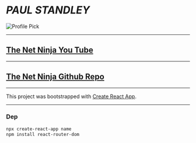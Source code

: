 # _**PAUL STANDLEY**_

![Profile Pick](http://res.cloudinary.com/pieol2/image/upload/v1516543296/profile-small.png)

---

## [The Net Ninja You Tube](https://www.youtube.com/playlist?list=PL4cUxeGkcC9iWstfXntcj8f-dFZ4UtlN3)

---

## [The Net Ninja Github Repo](https://github.com/iamshaunjp/React-Redux-Firebase-App)

---

This project was bootstrapped with [Create React App](https://github.com/facebook/create-react-app).

---

### Dep

```BASH
npx create-react-app name
npm install react-router-dom
```